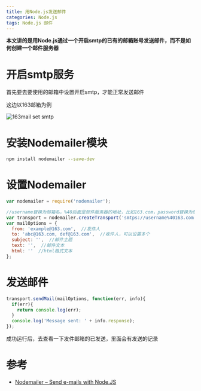 ```yaml
---
title: 用Node.js发送邮件
categories: Node.js
tags: Node.js 邮件
---
```


**本文讲的是用Node.js通过一个开启smtp的已有的邮箱账号发送邮件，而不是如何创建一个邮件服务器**

# 开启smtp服务

首先要去要使用的邮箱中设置开启smtp，才能正常发送邮件

这边以163邮箱为例

![163mail set smtp](http://img.blog.csdn.net/20160829152743891)

# 安装Nodemailer模块

```bash
npm install nodemailer --save-dev
```

# 设置Nodemailer

```javascript
var nodemailer = require('nodemailer');

//username替换为邮箱名，%40后面是邮件服务器的地址，比如163.com，password替换为邮箱密码（或独立密码，如果有设置的话），@后面填SMTP服务器地址，如163的smtp地址为smtp.163.com
var transport = nodemailer.createTransport('smtps://username%40163.com:password@smtp.163.com');
var mailOptions = {
  from: 'example@163.com',  //发件人
  to: 'abc@163.com, def@163.com',  //收件人，可以设置多个
  subject: '',  //邮件主题
  text: '',  //邮件文本
  html: ''  //html格式文本
};
```

# 发送邮件

```javascript
transport.sendMail(mailOptions, function(err, info){
  if(err){
    return console.log(err);
  }
  console.log('Message sent: ' + info.response);
});
```

成功运行后，去查看一下发件邮箱的已发送，里面会有发送的记录

# 参考

* [Nodemailer &#8211; Send e-mails with Node.JS][]


[Nodemailer &#8211; Send e-mails with Node.JS]: http://nodemailer.com/
